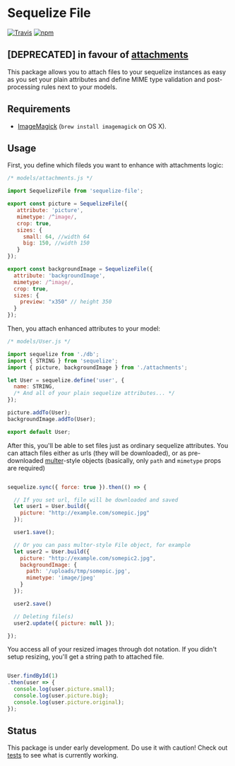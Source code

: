 # Sequelize File 

[![Travis](https://img.shields.io/travis/khrykin/sequelize-file.svg)](https://travis-ci.org/khrykin/sequelize-file)
[![npm](https://img.shields.io/npm/v/sequelize-file.svg)](https://www.npmjs.com/package/sequelize-file)

## [DEPRECATED] in favour of [attachments](https://github.com/khrykin/attachments)

This package allows you to attach files to your sequelize instances as easy as you set your plain attributes and define MIME type validation and post-processing rules next to your models.

## Requirements
- [ImageMagick](http://www.imagemagick.org/script/index.php) (`brew install imagemagick` on OS X).


## Usage
First, you define which fileds you want to enhance with attachments logic:

```javascript
/* models/attachments.js */

import SequelizeFile from 'sequelize-file';

export const picture = SequelizeFile({
   attribute: 'picture',
   mimetype: /^image/,
   crop: true,
   sizes: {
     small: 64, //width 64
     big: 150, //width 150
   }
});

export const backgroundImage = SequelizeFile({
  attribute: 'backgroundImage',
  mimetype: /^image/,
  crop: true,
  sizes: {
    preview: "x350" // height 350
  }
});

```
Then, you attach enhanced attributes to your model:

```javascript
/* models/User.js */

import sequelize from './db';
import { STRING } from 'sequelize';
import { picture, backgroundImage } from './attachments';

let User = sequelize.define('user', {
  name: STRING,
  /* And all of your plain sequelize attributes... */
});

picture.addTo(User);
backgroundImage.addTo(User);

export default User;

```

After this, you'll be able to set files just as ordinary sequelize attributes. You can attach files either as urls (they will be downloaded), or as pre-downloaded [multer](https://github.com/expressjs/multer)-style objects (basically, only `path` and `mimetype` props are required)

```javascript

sequelize.sync({ force: true }).then(() => {

  // If you set url, file will be downloaded and saved
  let user1 = User.build({
    picture: "http://example.com/somepic.jpg"
  });

  user1.save();

  // Or you can pass multer-style File object, for example
  let user2 = User.build({
    picture: "http://example.com/somepic2.jpg",
    backgroundImage: {
      path: '/uploads/tmp/somepic.jpg',
      mimetype: 'image/jpeg'
    }
  });

  user2.save()

  // Deleting file(s)
  user2.update({ picture: null });

});

```
You access all of your resized images through dot notation. If you didn't setup resizing, you'll get a string path to attached file.

```javascript

User.findById(1)
.then(user => {
  console.log(user.picture.small);
  console.log(user.picture.big);
  console.log(user.picture.original);
});

```

## Status

This package is under early development. Do use it with caution!
Check out [tests](https://github.com/khrykin/sequelize-file/blob/master/test/FileField-test.js) to see what is currently working.
